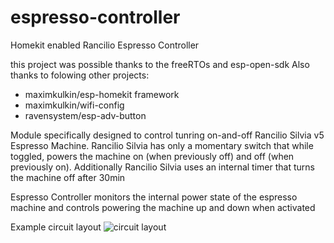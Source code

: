 # espresso-controller
Homekit enabled Rancilio Espresso Controller

this project was possible thanks to the freeRTOs and esp-open-sdk
Also thanks to folowing other projects:
* maximkulkin/esp-homekit framework
* maximkulkin/wifi-config
* ravensystem/esp-adv-button

Module specifically designed to control tunring on-and-off Rancilio Silvia v5 Espresso Machine.
Rancilio Silvia has only a momentary switch that while toggled, powers the machine on (when previously off) and off (when previously on).
Additionally Rancilio Silvia uses an internal timer that turns the machine off after 30min

Espresso Controller monitors the internal power state of the espresso machine and controls powering the machine up and down when activated

Example circuit layout
![circuit layout](https://github.com/stellarshenson/espresso-controller/blob/master/projects/espresso_switch/fritzing/espresso_switch_bb.png)
